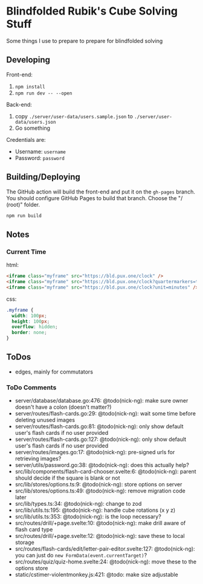 # Blindfolded Rubik's Cube Solving Stuff

Some things I use to prepare to prepare for blindfolded solving

## Developing

Front-end:

1. `npm install`
2. `npm run dev -- --open`

Back-end:

1. copy `./server/user-data/users.sample.json` to
   `./server/user-data/users.json`
2. Go something

Credentials are:

- Username: `username`
- Password: `password`

## Building/Deploying

The GitHub action will build the front-end and put it on the `gh-pages` branch.
You should configure GitHub Pages to build that branch. Choose the "/ (root)"
folder.

```bash
npm run build
```

## Notes

### Current Time

html:

```html
<iframe class="myframe" src="https://bld.pux.one/clock" />
<iframe class="myframe" src="https://bld.pux.one/clock?quartermarkers=true" />
<iframe class="myframe" src="https://bld.pux.one/clock?unit=minutes" />
```

css:

```css
.myframe {
  width: 100px;
  height: 100px;
  overflow: hidden;
  border: none;
}
```

## ToDos

- edges, mainly for commutators

### ToDo Comments

- server/database/database.go:476: @todo(nick-ng): make sure owner doesn't have a colon (doesn't matter?)
- server/routes/flash-cards.go:29: @todo(nick-ng): wait some time before deleting unused images
- server/routes/flash-cards.go:81: @todo(nick-ng): only show default user's flash cards if no user provided
- server/routes/flash-cards.go:127: @todo(nick-ng): only show default user's flash cards if no user provided
- server/routes/images.go:17: @todo(nick-ng): pre-signed urls for retrieving images?
- server/utils/password.go:38: @todo(nick-ng): does this actually help?
- src/lib/components/flash-card-chooser.svelte:6: @todo(nick-ng): parent should decide if the square is blank or not
- src/lib/stores/options.ts:9: @todo(nick-ng): store options on server
- src/lib/stores/options.ts:49: @todo(nick-ng): remove migration code later
- src/lib/types.ts:34: @todo(nick-ng): change to zod
- src/lib/utils.ts:195: @todo(nick-ng): handle cube rotations (x y z)
- src/lib/utils.ts:353: @todo(nick-ng): is the loop necessary?
- src/routes/drill/+page.svelte:10: @todo(nick-ng): make drill aware of flash card type
- src/routes/drill/+page.svelte:12: @todo(nick-ng): save these to local storage
- src/routes/flash-cards/edit/letter-pair-editor.svelte:127: @todo(nick-ng): you can just do `new FormData(event.currentTarget)`?
- src/routes/quiz/quiz-home.svelte:24: @todo(nick-ng): move these to the options store
- static/cstimer-violentmonkey.js:421: @todo: make size adjustable
